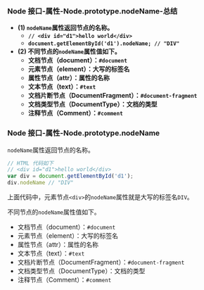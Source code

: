 ### Node 接口-属性-Node.prototype.nodeName-总结

- **(1) `nodeName`属性返回节点的名称。**
  - **`// <div id="d1">hello world</div>`**
  - **`document.getElementById('d1').nodeName; // "DIV"`**
- **(2) 不同节点的`nodeName`属性值如下。**
  - **文档节点（document）：`#document`**
  - **元素节点（element）：大写的标签名**
  - **属性节点（attr）：属性的名称**
  - **文本节点（text）：`#text`**
  - **文档片断节点（DocumentFragment）：`#document-fragment`**
  - **文档类型节点（DocumentType）：文档的类型**
  - **注释节点（Comment）：`#comment`**

### Node 接口-属性-Node.prototype.nodeName

`nodeName`属性返回节点的名称。

```javascript
// HTML 代码如下
// <div id="d1">hello world</div>
var div = document.getElementById('d1');
div.nodeName // "DIV"
```

上面代码中，元素节点`<div>`的`nodeName`属性就是大写的标签名`DIV`。

不同节点的`nodeName`属性值如下。

- 文档节点（document）：`#document`
- 元素节点（element）：大写的标签名
- 属性节点（attr）：属性的名称
- 文本节点（text）：`#text`
- 文档片断节点（DocumentFragment）：`#document-fragment`
- 文档类型节点（DocumentType）：文档的类型
- 注释节点（Comment）：`#comment`
